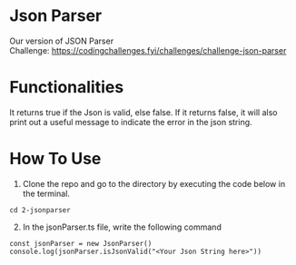 # Json Parser
Our version of JSON Parser  
Challenge: https://codingchallenges.fyi/challenges/challenge-json-parser 

# Functionalities
It returns true if the Json is valid, else false. If it returns false, it will also print out a useful message to indicate the error in the json string.

# How To Use
1. Clone the repo and go to the directory by executing the code below in the terminal.
```
cd 2-jsonparser
```
2. In the jsonParser.ts file, write the following command
```
const jsonParser = new JsonParser()
console.log(jsonParser.isJsonValid("<Your Json String here>"))
```